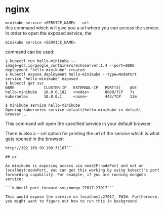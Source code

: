 # nginx  

```minikube service <SERVICE_NAME> --url```  
this command which will give you a url where you can access the service. In order to open the exposed service, the  
```
minikube service <SERVICE_NAME>
```  
command can be used:  

```
$ kubectl run hello-minikube --image=gcr.io/google_containers/echoserver:1.4 --port=8080  
deployment "hello-minikube" created  
$ kubectl expose deployment hello-minikube --type=NodePort  
service "hello-minikube" exposed  
$ kubectl get svc  
NAME             CLUSTER-IP   EXTERNAL-IP   PORT(S)    AGE  
hello-minikube   10.0.0.102   <nodes>       8080/TCP   7s  
kubernetes       10.0.0.1     <none>        443/TCP    13m  

$ minikube service hello-minikube  
Opening kubernetes service default/hello-minikube in default browser...  
```  

This command will open the specified service in your default browser.   

There is also a --url option for printing the url of the service which is what gets opened in the browser:  

```$ minikube service hello-minikube --url
http://192.168.99.100:31167```   

## or  

As minikube is exposing access via nodeIP:nodePort and not on localhost:nodePort, you can get this working by using kubectl's port forwarding capability. For example, if you are running mongodb service:  

```kubectl port-forward svc/mongo 27017:27017```  

This would expose the service on localhost:27017, FWIW. Furthermore, you might want to figure out how to run this in background.  


